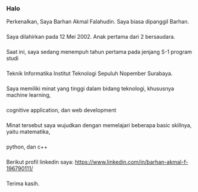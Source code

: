 ### 
### Halo 
Perkenalkan, Saya Barhan Akmal Falahudin.
 Saya biasa dipanggil Barhan. 
###
Saya dilahirkan pada 12 Mei 2002.
 Anak pertama dari 2 bersaudara.
###
Saat ini, saya sedang menempuh tahun pertama pada jenjang S-1 program studi 
###
Teknik Informatika Institut Teknologi Sepuluh Nopember Surabaya.
###
Saya memiliki minat yang tinggi dalam bidang teknologi, khususnya machine learning,
###
 cognitive application, dan web development
###
Minat tersebut saya wujudkan dengan memelajari beberapa basic skillnya, yaitu matematika,
###
 python, dan c++
###
Berikut profil linkedin saya: https://www.linkedin.com/in/barhan-akmal-f-196790111/
###
Terima kasih.



<!--
**akmalf06/akmalf06** is a ✨ _special_ ✨ repository because its `README.md` (this file) appears on your GitHub profile.

Here are some ideas to get you started:

- 🔭 I’m currently working on ...
- 🌱 I’m currently learning ...
- 👯 I’m looking to collaborate on ...
- 🤔 I’m looking for help with ...
- 💬 Ask me about ...
- 📫 How to reach me: ...
- 😄 Pronouns: ...
- ⚡ Fun fact: ...
-->
